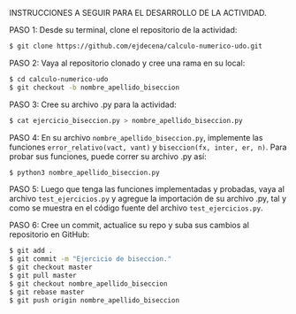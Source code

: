 INSTRUCCIONES A SEGUIR PARA EL DESARROLLO DE LA ACTIVIDAD.

PASO 1: Desde su terminal, clone el repositorio de la actividad:
```bash
$ git clone https://github.com/ejdecena/calculo-numerico-udo.git
```

PASO 2: Vaya al repositorio clonado y cree una rama en su local:
```bash
$ cd calculo-numerico-udo
$ git checkout -b nombre_apellido_biseccion
```

PASO 3: Cree su archivo .py para la actividad:
```bash
$ cat ejercicio_biseccion.py > nombre_apellido_biseccion.py
```

PASO 4: En su archivo `nombre_apellido_biseccion.py`, implemente las funciones `error_relativo(vact, vant)` y `biseccion(fx, inter, er, n)`. Para probar sus funciones, puede correr su archivo .py así:
```bash
$ python3 nombre_apellido_biseccion.py
```

PASO 5: Luego que tenga las funciones implementadas y probadas, vaya al archivo `test_ejercicios.py` y agregue la importación de su archivo .py, tal y como se muestra en el código fuente del archivo `test_ejercicios.py`.

PASO 6: Cree un commit, actualice su repo y suba sus cambios al repositorio en GitHub:
```bash
$ git add .
$ git commit -m "Ejercicio de biseccion."
$ git checkout master
$ git pull master
$ git checkout nombre_apellido_biseccion
$ git rebase master
$ git push origin nombre_apellido_biseccion
```